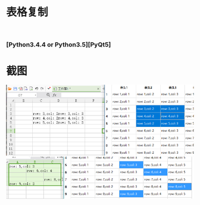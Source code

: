 # 表格复制
<br />

### [Python3.4.4 or Python3.5][PyQt5]

# 截图
<img src="ScreenShot/1.png" />
<img src="ScreenShot/2.png" />